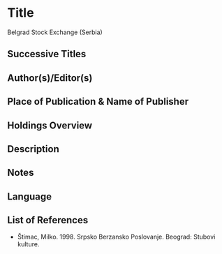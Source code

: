 # Title
Belgrad Stock Exchange (Serbia)

## Successive Titles

## Author(s)/Editor(s)

## Place of Publication & Name of Publisher

## Holdings Overview

## Description

## Notes

## Language

## List of References
* Štimac, Milko. 1998. Srpsko Berzansko Poslovanje. Beograd: Stubovi kulture.
